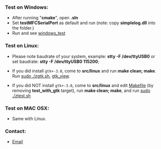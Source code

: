 ### Test on Windows:  
- After running "**cmake**", open **.sln**
- Set **testMFCSerialPort** as default and run (note: copy **simplelog.dll** into the folder.)
- Run and see [windows_test](https://github.com/thuanalg/libserialmodule/blob/main/tests/images/windows_test.png)  

### Test on Linux: 
- Please note baudrate of your system, example: **stty -F /dev/ttyUSB0** or set baudrate: **stty -F /dev/ttyUSB0 115200**;
- If you did install `gtk+-3.0`, come to **src/linux** and run **make clean; make**. Run [sudo ./zgtk.sh](https://github.com/thuanalg/libserialmodule/blob/main/src/linux/zgtk.sh), [gtk_view](https://github.com/thuanalg/libserialmodule/blob/main/tests/images/linux_gtk.png).

- If you did NOT install `gtk+-3.0`, come to **src/linux** and edit [Makefile](https://github.com/thuanalg/libserialmodule/blob/main/src/linux/Makefile) (by removing **test_with_gtk** target), run **make clean; make**, and run [sudo ./ztest.sh](https://github.com/thuanalg/libserialmodule/blob/main/src/linux/ztest.sh)

### Test on MAC OSX:
- Same with Linux.

### Contact:
- [Email](mailto:nguyenthaithuanalg@gmail.com)
